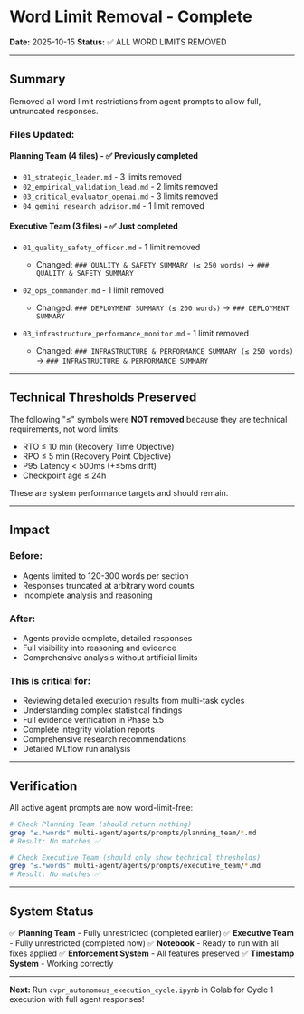 # Word Limit Removal - Complete

**Date:** 2025-10-15
**Status:** ✅ ALL WORD LIMITS REMOVED

---

## Summary

Removed all word limit restrictions from agent prompts to allow full, untruncated responses.

### **Files Updated:**

#### Planning Team (4 files) - ✅ Previously completed
- `01_strategic_leader.md` - 3 limits removed
- `02_empirical_validation_lead.md` - 2 limits removed
- `03_critical_evaluator_openai.md` - 3 limits removed
- `04_gemini_research_advisor.md` - 1 limit removed

#### Executive Team (3 files) - ✅ Just completed
- `01_quality_safety_officer.md` - 1 limit removed
  - Changed: `### QUALITY & SAFETY SUMMARY (≤ 250 words)` → `### QUALITY & SAFETY SUMMARY`

- `02_ops_commander.md` - 1 limit removed
  - Changed: `### DEPLOYMENT SUMMARY (≤ 200 words)` → `### DEPLOYMENT SUMMARY`

- `03_infrastructure_performance_monitor.md` - 1 limit removed
  - Changed: `### INFRASTRUCTURE & PERFORMANCE SUMMARY (≤ 250 words)` → `### INFRASTRUCTURE & PERFORMANCE SUMMARY`

---

## Technical Thresholds Preserved

The following "≤" symbols were **NOT removed** because they are technical requirements, not word limits:

- RTO ≤ 10 min (Recovery Time Objective)
- RPO ≤ 5 min (Recovery Point Objective)
- P95 Latency < 500ms (+≤5ms drift)
- Checkpoint age ≤ 24h

These are system performance targets and should remain.

---

## Impact

### **Before:**
- Agents limited to 120-300 words per section
- Responses truncated at arbitrary word counts
- Incomplete analysis and reasoning

### **After:**
- Agents provide complete, detailed responses
- Full visibility into reasoning and evidence
- Comprehensive analysis without artificial limits

### **This is critical for:**
- Reviewing detailed execution results from multi-task cycles
- Understanding complex statistical findings
- Full evidence verification in Phase 5.5
- Complete integrity violation reports
- Comprehensive research recommendations
- Detailed MLflow run analysis

---

## Verification

All active agent prompts are now word-limit-free:

```bash
# Check Planning Team (should return nothing)
grep "≤.*words" multi-agent/agents/prompts/planning_team/*.md
# Result: No matches ✅

# Check Executive Team (should only show technical thresholds)
grep "≤.*words" multi-agent/agents/prompts/executive_team/*.md
# Result: No matches ✅
```

---

## System Status

✅ **Planning Team** - Fully unrestricted (completed earlier)
✅ **Executive Team** - Fully unrestricted (completed now)
✅ **Notebook** - Ready to run with all fixes applied
✅ **Enforcement System** - All features preserved
✅ **Timestamp System** - Working correctly

---

**Next:** Run `cvpr_autonomous_execution_cycle.ipynb` in Colab for Cycle 1 execution with full agent responses!
